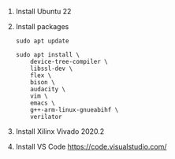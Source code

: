1. Install Ubuntu 22

1. Install packages
    ```
    sudo apt update

    sudo apt install \
        device-tree-compiler \
        libssl-dev \
        flex \
        bison \
        audacity \
        vim \
        emacs \
        g++-arm-linux-gnueabihf \
        verilator
    ```

1. Install Xilinx Vivado 2020.2

1. Install VS Code <https://code.visualstudio.com/>



